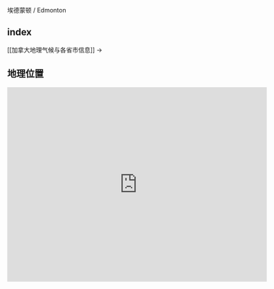 
埃德蒙顿 / Edmonton

## index

[[加拿大地理气候与各省市信息]] ->

## 地理位置

<iframe src="https://www.google.com/maps/embed?pb=!1m18!1m12!1m3!1d188657.2701699397!2d-113.686539311716!3d53.52754196129619!2m3!1f0!2f0!3f0!3m2!1i1024!2i768!4f13.1!3m3!1m2!1s0x53a0224580deff23%3A0x411fa00c4af6155d!2z5Yqg5ou_5aSn6Im-5Lyv5aGU55yB5Z-D5b636JKZ6aG_!5e0!3m2!1szh-CN!2sus!4v1676450549870!5m2!1szh-CN!2sus" width="600" height="450" style="border:0;" allowfullscreen="" loading="lazy" referrerpolicy="no-referrer-when-downgrade"></iframe>